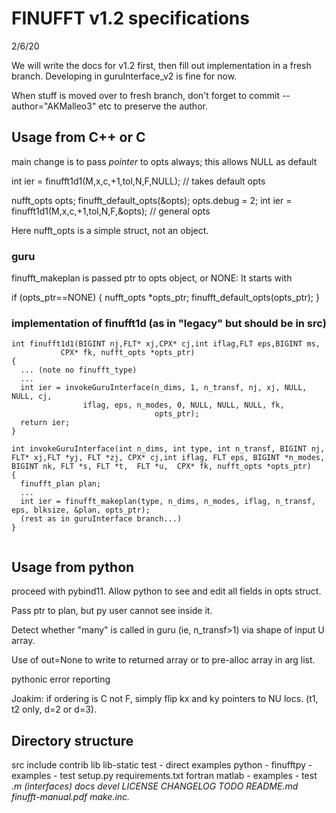 # FINUFFT v1.2 specifications

2/6/20

We will write the docs for v1.2 first, then fill out implementation in a
fresh branch.
Developing in guruInterface_v2 is fine for now.

When stuff is moved over to fresh branch,
don't forget to commit --author="AKMalleo3" etc to preserve the author.



## Usage from C++ or C

main change is to pass *pointer* to opts always; this allows NULL as default

int ier = finufft1d1(M,x,c,+1,tol,N,F,NULL);       // takes default opts

nufft_opts opts;
finufft_default_opts(&opts);
opts.debug = 2;
int ier = finufft1d1(M,x,c,+1,tol,N,F,&opts);       // general opts

Here nufft_opts is a simple struct, not an object.


### guru

finufft_makeplan is passed ptr to opts object, or NONE:
It starts with

if (opts_ptr==NONE) {
  nufft_opts *opts_ptr;
  finufft_default_opts(opts_ptr);
}





### implementation of finufft1d (as in "legacy" but should be in src)

```
int finufft1d1(BIGINT nj,FLT* xj,CPX* cj,int iflag,FLT eps,BIGINT ms,
	       CPX* fk, nufft_opts *opts_ptr)
{
  ... (note no finufft_type)
  ...
  int ier = invokeGuruInterface(n_dims, 1, n_transf, nj, xj, NULL, NULL, cj,
				iflag, eps, n_modes, 0, NULL, NULL, NULL, fk,
                                opts_ptr);
  return ier;
}

int invokeGuruInterface(int n_dims, int type, int n_transf, BIGINT nj, 
FLT* xj,FLT *yj, FLT *zj, CPX* cj,int iflag, FLT eps, BIGINT *n_modes, BIGINT nk, FLT *s, FLT *t,  FLT *u,  CPX* fk, nufft_opts *opts_ptr)
{
  finufft_plan plan;
  ...
  int ier = finufft_makeplan(type, n_dims, n_modes, iflag, n_transf, eps, blksize, &plan, opts_ptr);
  (rest as in guruInterface branch...)
}


```

## Usage from python

proceed with pybind11. Allow python to see and edit all fields in opts struct.

Pass ptr to plan, but py user cannot see inside it.

Detect whether "many" is called in guru (ie, n_transf>1) via shape
of input U array.

Use of out=None to write to returned array or to pre-alloc array in arg
list.

pythonic error reporting

Joakim: if ordering is C not F, simply flip kx and ky pointers to NU locs.
(t1, t2 only, d=2 or d=3).





## Directory structure

src
include
contrib
lib
lib-static
test   - direct
examples
python - finufftpy
       - examples
       - test
       setup.py
       requirements.txt
fortran
matlab - examples
       - test
       *.m (interfaces)
docs
devel
LICENSE
CHANGELOG
TODO
README.md
finufft-manual.pdf
make.inc.*
